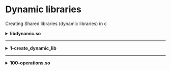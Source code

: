 # Dynamic libraries
Creating Shared libraries (dynamic libraries) in c

<details>
<summary><b>libdynamic.so</b></summary>
dynamic library comproises a dozen of `c` object files
</details>

---

<details>
<summary><b>1-create_dynamic_lib</b></summary>
creates a dynamic library called liball.so from all the .c files that are in the current directory <br />
  
-- command <br /> 
  
```
gcc -Wall -Werror -Wextra -pedantic -std=c99 -shared -Wl,-soname,liball.so -o liball.so -fPIC *.c

-Wall
           This enables all the warnings about constructions that some users consider questionable, and that are easy to avoid (or modify to prevent the warning), even
           in conjunction with macros.  This also enables some language-specific warnings described in C++ Dialect Options and Objective-C and Objective-C++ Dialect
           Options.
-Werror
           Make all warnings into errors.
-Wextra
           This enables some extra warning flags that are not enabled by -Wall. (This option used to be called -W.  The older name is still supported, but the newer
           name is more descriptive.)
-pedantic
           Issue all the warnings demanded by strict ISO C and ISO C++; reject all programs that use forbidden extensions, and some other programs that do not follow
           ISO C and ISO C++.  For ISO C, follows the version of the ISO C standard specified by any -std option used.
-std=
           Determine the language standard.   This option is currently only supported when compiling C or C++.
 -shared
           Produce a shared object which can then be linked with other objects to form an executable.  Not all systems support this option.  For predictable results,
           you must also specify the same set of options used for compilation (-fpic, -fPIC, or model suboptions) when you specify this linker option.[1]
-o file
           Place the primary output in file file.  This applies to whatever sort of output is being produced, whether it be an executable file, an object file, an
           assembler file or preprocessed C code.

           If -o is not specified, the default is to put an executable file in a.out
-Wl,option
           Pass option as an option to the linker.  If option contains commas, it is split into multiple options at the commas.  You can use this syntax to pass an
           argument to the option.
-fPIC
           If supported for the target machine, emit position-independent code, suitable for dynamic linking and avoiding any limit on the size of the global offset
           table.  This option makes a difference on AArch64, m68k, PowerPC and SPARC.

           Position-independent code requires special support, and therefore works only on certain machines.

           When this flag is set, the macros "__pic__" and "__PIC__" are defined to 2.
           
```
</details>

---

<details>
<summary><b>100-operations.so</b></summary>
dynamic library comproises a `c` file consists of funcitons that perform the following operations (+, -, %, /)
</details>
